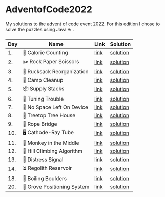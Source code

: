 # AdventofCode2022

My solutions to the advent of code event 2022. For this edition I chose to solve the puzzles using Java :coffee: .

| Day | Name                                          | Link                                         | Solution                                                                                                                |
| --- | --------------------------------------------- | -------------------------------------------- | ----------------------------------------------------------------------------------------------------------------------- |
| 1.  | :fork_and_knife: Calorie Counting             | [link](https://adventofcode.com/2022/day/1)  | [solution](https://github.com/LWLeijten/AdventofCode2022/tree/main/AdventOfCode2022/src/main/java/solutions/Day01.java) |
| 2.  | :scissors:	 Rock Paper Scissors               | [link](https://adventofcode.com/2022/day/2)  | [solution](https://github.com/LWLeijten/AdventofCode2022/tree/main/AdventOfCode2022/src/main/java/solutions/Day02.java) |
| 3.  | :school_satchel:		 Rucksack Reorganization    | [link](https://adventofcode.com/2022/day/3)  | [solution](https://github.com/LWLeijten/AdventofCode2022/tree/main/AdventOfCode2022/src/main/java/solutions/Day03.java) |
| 4.  | :broom:		 Camp Cleanup                        | [link](https://adventofcode.com/2022/day/4)  | [solution](https://github.com/LWLeijten/AdventofCode2022/tree/main/AdventOfCode2022/src/main/java/solutions/Day04.java) |
| 5.  | :package:		 Supply Stacks                     | [link](https://adventofcode.com/2022/day/5)  | [solution](https://github.com/LWLeijten/AdventofCode2022/tree/main/AdventOfCode2022/src/main/java/solutions/Day05.java) |
| 6.  | :signal_strength:		 Tuning Trouble            | [link](https://adventofcode.com/2022/day/6)  | [solution](https://github.com/LWLeijten/AdventofCode2022/tree/main/AdventOfCode2022/src/main/java/solutions/Day06.java) |
| 7.  | :minidisc:		 No Space Left On Device          | [link](https://adventofcode.com/2022/day/7)  | [solution](https://github.com/LWLeijten/AdventofCode2022/tree/main/AdventOfCode2022/src/main/java/solutions/Day07.java) |
| 8.  | :evergreen_tree:		 Treetop Tree House         | [link](https://adventofcode.com/2022/day/8)  | [solution](https://github.com/LWLeijten/AdventofCode2022/tree/main/AdventOfCode2022/src/main/java/solutions/Day08.java) |
| 9.  | :bridge_at_night:		 Rope Bridge               | [link](https://adventofcode.com/2022/day/9)  | [solution](https://github.com/LWLeijten/AdventofCode2022/tree/main/AdventOfCode2022/src/main/java/solutions/Day09.java) |
| 10. | :desktop_computer:		 Cathode-Ray Tube         | [link](https://adventofcode.com/2022/day/10) | [solution](https://github.com/LWLeijten/AdventofCode2022/tree/main/AdventOfCode2022/src/main/java/solutions/Day10.java) |
| 11. | :monkey:		 Monkey in the Middle               | [link](https://adventofcode.com/2022/day/11) | [solution](https://github.com/LWLeijten/AdventofCode2022/tree/main/AdventOfCode2022/src/main/java/solutions/Day11.java) |
| 12. | :climbing:		 Hill Climbing Algorithm          | [link](https://adventofcode.com/2022/day/12) | [solution](https://github.com/LWLeijten/AdventofCode2022/tree/main/AdventOfCode2022/src/main/java/solutions/Day12.java) |
| 13. | :satellite:		 Distress Signal                 | [link](https://adventofcode.com/2022/day/13) | [solution](https://github.com/LWLeijten/AdventofCode2022/tree/main/AdventOfCode2022/src/main/java/solutions/Day13.java) |
| 14. | :hourglass_flowing_sand:		 Regolith Reservoir | [link](https://adventofcode.com/2022/day/14) | [solution](https://github.com/LWLeijten/AdventofCode2022/tree/main/AdventOfCode2022/src/main/java/solutions/Day14.java) |
| 18. | :volcano:		 Boiling Boulders                  | [link](https://adventofcode.com/2022/day/18) | [solution](https://github.com/LWLeijten/AdventofCode2022/tree/main/AdventOfCode2022/src/main/java/solutions/Day18.java) |
| 20. | :palm_tree:		 Grove Positioning System        | [link](https://adventofcode.com/2022/day/20) | [solution](https://github.com/LWLeijten/AdventofCode2022/tree/main/AdventOfCode2022/src/main/java/solutions/Day20.java) |